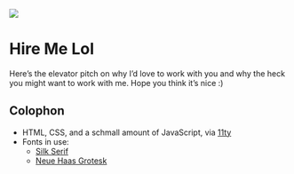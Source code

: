 ![](https://github.com/xdesro/hire-me/blob/e023e61f31e8529818ab8640d554eed0102f47df/meta/opengraph.jpg)

# Hire Me Lol

Here’s the elevator pitch on why I’d love to work with you and why the heck you might want to work with me. Hope you think it’s nice :)

## Colophon

- HTML, CSS, and a schmall amount of JavaScript, via [11ty](https://11ty.dev)
- Fonts in use:
  - [Silk Serif](https://www.myfonts.com/collections/silk-serif-font-silktype)
  - [Neue Haas Grotesk](https://commercialtype.com/catalog/neue_haas_grotesk)
